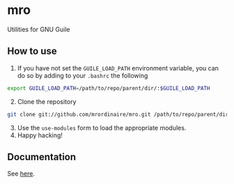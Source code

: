 mro
===

Utilities for GNU Guile

## How to use ##

1. If you have not set the `GUILE_LOAD_PATH` environment variable, you can do so by adding to your `.bashrc` the following
```bash
export GUILE_LOAD_PATH=/path/to/repo/parent/dir/:$GUILE_LOAD_PATH
```

2. Clone the repository
```bash
git clone git://github.com/mrordinaire/mro.git /path/to/repo/parent/dir/mro
```
3. Use the `use-modules` form to load the appropriate modules.
4. Happy hacking!

## Documentation ##

See [here](https://github.com/mrordinaire/mro/wiki/Module-Listings).
